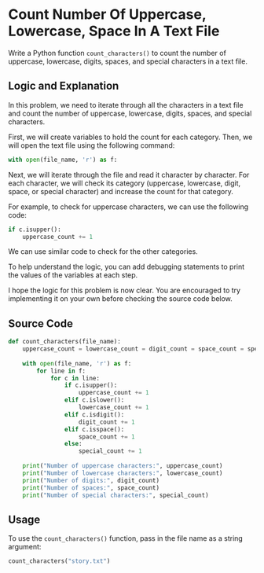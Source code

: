 # Count Number Of Uppercase, Lowercase, Space In A Text File

Write a Python function `count_characters()` to count the number of uppercase, lowercase, digits, spaces, and special characters in a text file.

## **Logic and Explanation**

In this problem, we need to iterate through all the characters in a text file and count the number of uppercase, lowercase, digits, spaces, and special characters.

First, we will create variables to hold the count for each category. Then, we will open the text file using the following command:

```python
with open(file_name, 'r') as f:
```

Next, we will iterate through the file and read it character by character. For each character, we will check its category (uppercase, lowercase, digit, space, or special character) and increase the count for that category.

For example, to check for uppercase characters, we can use the following code:

```python
if c.isupper():
    uppercase_count += 1
```

We can use similar code to check for the other categories.

To help understand the logic, you can add debugging statements to print the values of the variables at each step.

I hope the logic for this problem is now clear. You are encouraged to try implementing it on your own before checking the source code below.

## **Source Code**

```python
def count_characters(file_name):
    uppercase_count = lowercase_count = digit_count = space_count = special_count = 0
    
    with open(file_name, 'r') as f:
        for line in f:
            for c in line:
                if c.isupper():
                    uppercase_count += 1
                elif c.islower():
                    lowercase_count += 1
                elif c.isdigit():
                    digit_count += 1
                elif c.isspace():
                    space_count += 1
                else:
                    special_count += 1
    
    print("Number of uppercase characters:", uppercase_count)
    print("Number of lowercase characters:", lowercase_count)
    print("Number of digits:", digit_count)
    print("Number of spaces:", space_count)
    print("Number of special characters:", special_count)
```

## **Usage**

To use the `count_characters()` function, pass in the file name as a string argument:

```python
count_characters("story.txt")
```